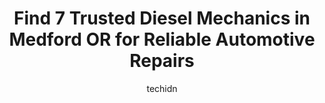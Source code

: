 ---
layout: ampstory
image: https://images.unsplash.com/photo-1603224683825-22b15546560d?ixlib=rb-4.0.3&ixid=MnwxMjA3fDB8MHxwaG90by1wYWdlfHx8fGVufDB8fHx8&auto=format&fit=crop&w=640&h=853&q=80
author: techidn
featured: false
description: Trust your vehicles maintenance and repairs to the 7 best Diesel Mechanic in Medford OR, USA. With their extensive experience, cutting-edge technology, and commitment to customer satisfacti
title: Find 7 Trusted Diesel Mechanics in Medford OR for Reliable Automotive Repairs
cover:
   title: Find 7 Trusted Diesel Mechanics in Medford OR for Reliable Automotive Repairs
   subtitle: Rickpate
   background: https://images.unsplash.com/photo-1603224683825-22b15546560d?ixlib=rb-4.0.3&ixid=MnwxMjA3fDB8MHxwaG90by1wYWdlfHx8fGVufDB8fHx8&auto=format&fit=crop&w=640&h=853&q=80

pages: 
 - layout: thirds
   top: <h1>#1 Specialized Foreign Car Service</h1>
   bottom: "<p>Russ and the crew are awesome! Theyve treated my mom very well over the years and the level of service has continued to be upheld with my brother and I as well. They are</p>"
   background: https://www.knot35.com/toplist/wp-content/uploads/2023/06/best-diesel-mechanic-1-in-medford-or-1685831932.jpeg
   backgroundblur: true
 - layout: thirds
   top: <h1>#2 Southern Oregon Auto Care</h1>
   bottom: "<p>1493 Kingsley Dr, Medford, OR 97504, United States</p>"
   background: https://www.knot35.com/toplist/wp-content/uploads/2023/06/best-diesel-mechanic-2-in-medford-or-1685831932.jpeg
   cta:
      link: https://www.knot35.com/toplist/find-7-trusted-diesel-mechanics-in-medford-or-for-reliable-automotive-repairs/
      text: Find 7 Trusted Diesel Mechanics in Medford OR for Reliable Automotive Repairs
 - layout: thirds
   top: <h1>#3 Crater Lake Ford Service Center</h1>
   bottom: "<p>2611 Biddle Rd suite #100, Medford, OR 97504, United States</p>"
   background: https://www.knot35.com/toplist/wp-content/uploads/2023/06/best-diesel-mechanic-3-in-medford-or-1685831933.jpeg
   cta:
      link: https://www.knot35.com/toplist/find-7-trusted-diesel-mechanics-in-medford-or-for-reliable-automotive-repairs/
      text: Find 7 Trusted Diesel Mechanics in Medford OR for Reliable Automotive Repairs
 - layout: thirds
   top: <h1>#4 Ken Scales Automotive</h1>
   bottom: "<p>1101 Court St, Medford, OR 97501, United States</p>"
   background: https://images.unsplash.com/photo-1541356665065-22676f35dd40?ixlib=rb-4.0.3&ixid=MnwxMjA3fDB8MHxwaG90by1wYWdlfHx8fGVufDB8fHx8&auto=format&fit=crop&w=640&h=853&q=80
   cta:
      link: https://www.knot35.com/toplist/find-7-trusted-diesel-mechanics-in-medford-or-for-reliable-automotive-repairs/
      text: Find 7 Trusted Diesel Mechanics in Medford OR for Reliable Automotive Repairs
 - layout: thirds
   top: <h1>#5 Lithia Chrysler Dodge Jeep Ram FIAT of Medford Service Center</h1>
   bottom: "<p>4540 Grumman Dr suite #100, Medford, OR 97504, United States</p>"
   background: https://images.unsplash.com/photo-1496096265110-f83ad7f96608?ixlib=rb-4.0.3&ixid=MnwxMjA3fDB8MHxwaG90by1wYWdlfHx8fGVufDB8fHx8&auto=format&fit=crop&w=640&h=853&q=80
   cta:
      link: https://www.knot35.com/toplist/find-7-trusted-diesel-mechanics-in-medford-or-for-reliable-automotive-repairs/
      text: Find 7 Trusted Diesel Mechanics in Medford OR for Reliable Automotive Repairs
 - layout: thirds
   top: <h1>#6 Miller Auto Care</h1>
   bottom: "<p>1901 United Way, Medford, OR 97504, United States</p>"
   background: https://images.unsplash.com/photo-1553949345-eb786bb3f7ba?ixlib=rb-4.0.3&ixid=MnwxMjA3fDB8MHxwaG90by1wYWdlfHx8fGVufDB8fHx8&auto=format&fit=crop&w=640&h=853&q=80
   cta:
      link: https://www.knot35.com/toplist/find-7-trusted-diesel-mechanics-in-medford-or-for-reliable-automotive-repairs/
      text: Find 7 Trusted Diesel Mechanics in Medford OR for Reliable Automotive Repairs
 - layout: thirds
   top: <h1>#7 Action Auto Repair Of Medford</h1>
   bottom: "<p>2708 N Pacific Hwy, Medford, OR 97501, United States</p>"
   background: https://images.unsplash.com/photo-1567360425618-1594206637d2?ixlib=rb-4.0.3&ixid=MnwxMjA3fDB8MHxwaG90by1wYWdlfHx8fGVufDB8fHx8&auto=format&fit=crop&w=640&h=853&q=80
   cta:
      link: https://www.knot35.com/toplist/find-7-trusted-diesel-mechanics-in-medford-or-for-reliable-automotive-repairs/
      text: Find 7 Trusted Diesel Mechanics in Medford OR for Reliable Automotive Repairs
 - layout: thirds
   middle: Continue reading...
   background: https://images.unsplash.com/photo-1510906594845-bc082582c8cc?ixlib=rb-4.0.3&ixid=MnwxMjA3fDB8MHxwaG90by1wYWdlfHx8fGVufDB8fHx8&auto=format&fit=crop&w=640&h=853&q=80
   cta:
      link: https://www.knot35.com/toplist/find-7-trusted-diesel-mechanics-in-medford-or-for-reliable-automotive-repairs/
      text: Find 7 Trusted Diesel Mechanics in Medford OR for Reliable Automotive Repairs
      
---